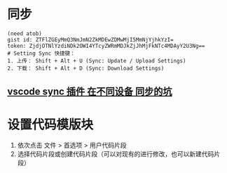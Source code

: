 # 同步

```
(need atob)
gist id: ZTFlZGEyMmQ3NmJmN2ZkMDEwZDMwMjI5MmNjYjhkYzI=
token: ZjdjOTNlYzdiNDk2OWI4YTcyZWRmMDJkZjJhMjFkNTc4MDAyY2U3Ng==
# Setting Sync 快捷键：
1. 上传： Shift + Alt + U (Sync: Update / Upload Settings)
2. 下载： Shift + Alt + D (Sync: Download Settings)
```

## [vscode sync 插件 在不同设备 同步的坑](https://www.cnblogs.com/zhilingege/p/8921211.html)

# 设置代码模版块

1. 依次点击 文件 > 首选项 > 用户代码片段
2. 选择代码片段或创建代码片段（可以对现有的进行修改，也可以新建代码片段）
